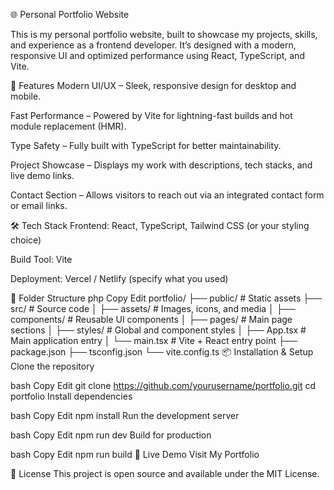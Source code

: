 🌐 Personal Portfolio Website

This is my personal portfolio website, built to showcase my projects, skills, and experience as a frontend developer. It’s designed with a modern, responsive UI and optimized performance using React, TypeScript, and Vite.

🚀 Features
Modern UI/UX – Sleek, responsive design for desktop and mobile.

Fast Performance – Powered by Vite for lightning-fast builds and hot module replacement (HMR).

Type Safety – Fully built with TypeScript for better maintainability.

Project Showcase – Displays my work with descriptions, tech stacks, and live demo links.

Contact Section – Allows visitors to reach out via an integrated contact form or email links.

🛠 Tech Stack
Frontend: React, TypeScript, Tailwind CSS (or your styling choice)

Build Tool: Vite

Deployment: Vercel / Netlify (specify what you used)

📂 Folder Structure
php
Copy
Edit
portfolio/
├── public/            # Static assets
├── src/               # Source code
│   ├── assets/        # Images, icons, and media
│   ├── components/    # Reusable UI components
│   ├── pages/         # Main page sections
│   ├── styles/        # Global and component styles
│   ├── App.tsx        # Main application entry
│   └── main.tsx       # Vite + React entry point
├── package.json
├── tsconfig.json
└── vite.config.ts
📦 Installation & Setup
Clone the repository

bash
Copy
Edit
git clone https://github.com/yourusername/portfolio.git
cd portfolio
Install dependencies

bash
Copy
Edit
npm install
Run the development server

bash
Copy
Edit
npm run dev
Build for production

bash
Copy
Edit
npm run build
📸 Live Demo
Visit My Portfolio

📄 License
This project is open source and available under the MIT License.

